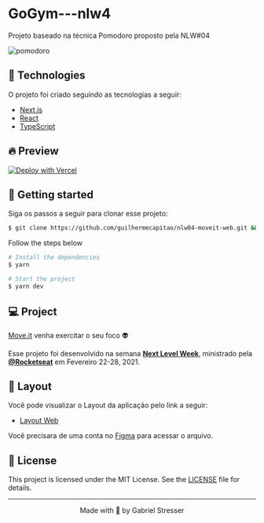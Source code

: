 # GoGym---nlw4
Projeto baseado na técnica Pomodoro proposto pela NLW#04

![pomodoro](https://user-images.githubusercontent.com/65667183/109389090-9bb55f00-78e9-11eb-84d9-2cc9b8486d9f.PNG)

## 🧪 Technologies

O projeto foi criado seguindo as tecnologias a seguir:

- [Next.js](https://nextjs.org/)
- [React](https://reactjs.org)
- [TypeScript](https://www.typescriptlang.org/)

## 🔥 Preview

[![Deploy with Vercel](https://vercel.com/button)](https://gogym-next.vercel.app/)

## 🚀 Getting started

Siga os passos a seguir para clonar esse projeto:

```bash
$ git clone https://github.com/guilhermecapitao/nlw04-moveit-web.git && cd nlw04-moveit-web
```

Follow the steps below
```bash
# Install the dependencies
$ yarn

# Start the project
$ yarn dev
```

## 💻 Project

[Move.it](https://gogym-next.vercel.app/) venha exercitar o seu foco 👽 

Esse projeto foi desenvolvido na semana **[Next Level Week](https://nextlevelweek.com/)**, ministrado pela **[@Rocketseat](https://github.com/Rocketseat)** em Fevereiro 22-28, 2021.

## 🔖 Layout

Você pode visualizar o Layout da aplicação pelo link a seguir:

- [Layout Web](https://www.figma.com/file/ge20pu3ofMOKoliUyKx1Nl/Move.it-1.0) 

Você precisara de uma conta no [Figma](http://figma.com/) para acessar o arquivo.

## 📝 License

This project is licensed under the MIT License. See the [LICENSE](LICENSE.md) file for details.


---

<p align="center">Made with 💜 by Gabriel Stresser</p>
